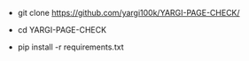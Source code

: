 * git clone https://github.com/yargi100k/YARGI-PAGE-CHECK/

* cd YARGI-PAGE-CHECK

* pip install -r requirements.txt
